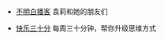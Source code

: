 

- [不明白播客](https://podcasts.apple.com/us/podcast/%E4%B8%8D%E6%98%8E%E7%99%BD%E6%92%AD%E5%AE%A2/id1625856906) 袁莉和她的朋友们

- [快乐三十分](https://www.kele.me/podcast) 每周三十分钟，帮你升级思维方式 
